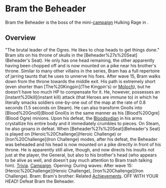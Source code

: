 # Bram the Beheader

Bram the Beheader is the boss of the mini-[campaign](campaign) Hulking Rage in .
## Overview

"The brutal leader of the Ogres. He likes to chop heads to get things done."
Bram sits on his throne of skulls in the [Beheader%27s%20Seat](Beheader's Seat). He only has one head remaining, the other apparently having been chopped off and is now mounted on a pike near his brother's throne. Similar to many other villains in the series, Bram has a full repertoire of jarring taunts that he uses to unnerve his foes. After wave 15, Bram walks down from the throne towards the middle exit. His path is extremely short (even shorter than [The%20Kingpin](The Kingpin's) or [Moloch](Moloch's)), but he doesn't have too much HP to compensate for it. He, however, possesses an [instant%20kill](instant kill) attack (that Heroes are immune to) in which he literally smacks soldiers one-by-one out of the map at the rate of 0.8 seconds (1.5 seconds on Steam). He can also transform Gnolls into [Blood%20Gnoll](Blood Gnoll)s in the same manner as his [Blood%20Ogre](Blood Ogre) minions. Upon his defeat, the [Bloodsydian](Bloodsydian) in his arms crystallize his entire body and it immediately crumbles to pieces. On Steam, he also groans in defeat.
When [Beheader%27s%20Seat](Beheader's Seat) is played on [Heroic%20Challenge](Heroic Challenge) or [Iron%20Challenge](Iron Challenge) modes, after his defeat, the Beheader was beheaded and his head is now mounted on a pike directly in front of his throne. He is apparently still alive, though, and now directs his insults not just at the player, the General, but also to his brother's head (who appears to be alive as well, and doesn't pay much attention to Bram trash talking him).
[Trivia](Quotes).
[Campaign](Campaign).
Opening:
During waves:
After wave 15:
[Heroic%20Challenge](Heroic Challenge), [Iron%20Challenge](Iron Challenge).
Bram:
Bram's brother:
Related [Achievements](Achievements).
 OFF WITH YOUR HEAD! Defeat Bram the Beheader.